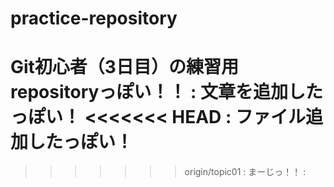 # practice-repository
Git初心者（3日目）の練習用repositoryっぽい！！
:
文章を追加したっぽい！
<<<<<<< HEAD
:
ファイル追加したっぽい！
=======
>>>>>>> origin/topic01
:
まーじっ！！
:
